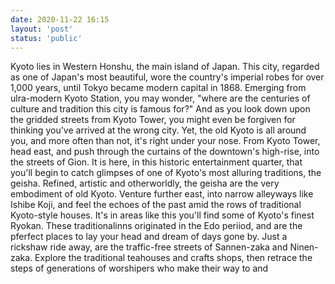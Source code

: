 ```yaml
---
date: 2020-11-22 16:15
layout: 'post'
status: 'public'
---
```


Kyoto lies in Western Honshu, the main island of Japan.
This city, regarded as one of Japan's most beautiful, wore the country's imperial robes for over 1,000 years, until Tokyo became modern capital in 1868.
Emerging from ulra-modern Kyoto Station, you may wonder, "where are the centuries of culture and tradition this city is famous for?"
And as you look down upon the gridded streets from Kyoto Tower, you might even be forgiven for thinking you've arrived at the wrong city.
Yet, the old Kyoto is all around you, and more often than not, it's right under your nose.
From Kyoto Tower, head east, and push through the curtains of the downtown's high-rise, into the streets of Gion.
It is here, in this historic entertainment quarter, that you'll begin to catch glimpses of one of Kyoto's most alluring traditions, the geisha.
Refined, artistic and otherworldly, the geisha are the very embodiment of old Kyoto.
Venture further east, into narrow alleyways like Ishibe Koji, and feel the echoes of the past amid the rows of traditional Kyoto-style houses.
It's in areas like this you'll find some of Kyoto's finest Ryokan.
These traditionalinns originated in the Edo periiod, and are the pferfect places to lay your head and dream of days gone by.
Just a rickshaw ride away, are the traffic-free streets of Sannen-zaka and Ninen-zaka.
Explore the traditional teahouses and crafts shops, then retrace the steps of generations of worshipers who make their way to and 